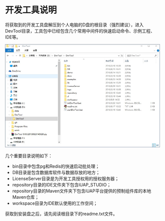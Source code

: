 # 开发工具说明

将获取到的开发工具盘解压到个人电脑的D盘的根目录（强烈建议），进入DevTool目录，工具包中已经包含几个常用中间件的快速启动命令、示例工程、IDE等。
 
 ![开发工具包说明](../img/image001.jpg)
 
几个重要目录说明如下：

* bin目录中包含pg和Redis的快速启动批处理；
* DB目录是包含数据库软件与数据存放的地方；
* LicenseServer目录是为开发工具授权用的授权服务器；
* repository目录的IDE文件夹下包含iUAP_STUDIO；
* repository目录的Maven文件夹下包含iUAP平台提供的预制组件库的本地Maven仓库；
* workspace目录为IDE默认使用的工作空间；

获取到安装盘之后，请先阅读根目录下的readme.txt文件。


